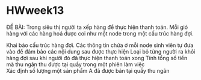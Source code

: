 # HWweek13
ĐỀ BÀI:
Trong siêu thị người ta xếp hàng để thực hiện thanh toán. Mỗi giỏ hàng với các hàng hoá được coi như một node trong một cấu trúc hàng đợi.  

Khai báo cấu trúc hàng đợi. Các thông tin chứa ở mỗi node sinh viên tự đưa vào để đảm bảo các nội dung sau được thực hiện 
Loại bỏ từng người ra khỏi hàng đợi sau khi người đó đã thực hiện thanh toán xong 
Tính tổng số tiền mà thu ngân thu được tại quầy trong một phiên làm việc  
Xác định số lượng một sản phẩm A đã được bán tại quầy thu ngân  
